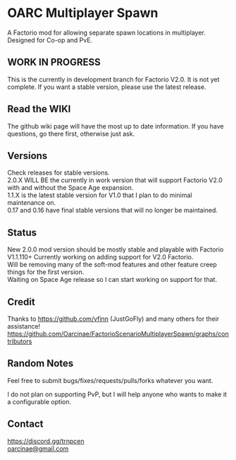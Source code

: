 # OARC Multiplayer Spawn
A Factorio mod for allowing separate spawn locations in multiplayer. Designed for Co-op and PvE. 

## WORK IN PROGRESS
This is the currently in development branch for Factorio V2.0. It is not yet complete. If you want a stable version, please use the latest release.

## Read the WIKI
The github wiki page will have the most up to date information. If you have questions, go there first, otherwise just ask.

## Versions
Check releases for stable versions.  
2.0.X WILL BE the currently in work version that will support Factorio V2.0 with and without the Space Age expansion.  
1.1.X is the latest stable version for V1.0 that I plan to do minimal maintenance on.  
0.17 and 0.16 have final stable versions that will no longer be maintained.  

## Status
New 2.0.0 mod version should be mostly stable and playable with Factorio V1.1.110+
Currently working on adding support for V2.0 Factorio.  
Will be removing many of the soft-mod features and other feature creep things for the first version.  
Waiting on Space Age release so I can start working on support for that.  

## Credit
Thanks to https://github.com/vfinn (JustGoFly) and many others for their assistance!  
https://github.com/Oarcinae/FactorioScenarioMultiplayerSpawn/graphs/contributors

## Random Notes
Feel free to submit bugs/fixes/requests/pulls/forks whatever you want.

I do not plan on supporting PvP, but I will help anyone who wants to make it a configurable option.

## Contact
https://discord.gg/trnpcen  
oarcinae@gmail.com
